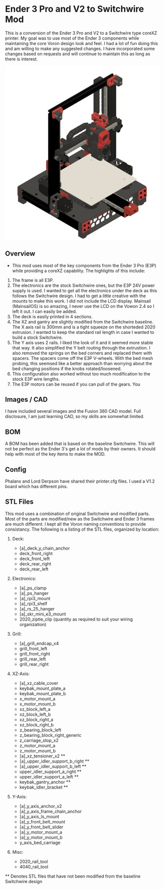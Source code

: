 #  Ender 3 Pro and V2 to Switchwire Mod

This is a conversion of the Ender 3 Pro and V2 to a Switchwire type coreXZ printer.  My goal was to use most of the Ender 3 components while maintaining the core Voron design look and feel.
I had a lot of fun doing this and am willing to make any suggested changes.  I have incorporated some changes based on requests and will continue to maintain this as long as there is interest.

![Home](Images/Home.png)

## Overview
- This mod uses most of the key components from the Ender 3 Pro (E3P) while providing a coreXZ capability.  The highlights of this include:
1. The frame is all E3P.
2. The electronics are the stock Switchwire ones, but the E3P 24V power supply is used.  I wanted to get all the electronics under the deck as this follows the Switchwire design.  I had to get a little creative with the mounts to make this work.  I did not include the LCD display.   Mainsail (MainsailOS) is so amazing, I never use the LCD on the Vowon 2.4 so I left it out.  I can easily be added.
3. The deck is easily printed in 4 sections.
4. The XZ and gantry are slightly modified from the Switchwire baseline.  The X axis rail is 300mm and is a tight squeeze on the shorteded 2020 extrusion.  I wanted to keep the standard rail length in case I wanted to build a stock Switchwire.
5. The Y axis uses 2 rails.  I liked the look of it and it seemed more stable that way.  It also simplified the Y belt routing through the extrustion.  I also removed the springs on the bed corners and replaced them with spacers.  The spacers come off the E3P V-wheels.  With the bed mesh probing, this seemsed like a better approach than worrying about the bed changing positions if the knobs rotated/loosened.
6. This configuration also worked without too much modification to the stock E3P wire lengths.
7. The E3P motors can be reused if you can pull of the gears.  You

## Images / CAD
I have included several images and the Fusion 360 CAD model.  Full disclosure, I am just learning CAD, so my skills are somewhat limited.

## BOM
A BOM has been added that is based on the baseline Switchwire.  This will not be perfect as the Ender 3's get a lot of mods by their owners.  It should help with most of the key items to make the MOD. 

## Config
Phalanx and Lord Derpson have shared their printer.cfg files.  I used a V1.2 board which has different pins.

## STL Files
This mod uses a combination of original Switchwire and modified parts.  Most of the parts are modified/new as the Switchwire and Ender 3 frames are much different.  I kept all the Voron naming conventions to provide consistancy. The following is a listing of the STL files, organized by location:

1. Deck:
	- [a]_deck_y_chain_anchor
	- deck_front_right
	- deck_front_left
	- deck_rear_right
	- deck_rear_left

2.	Electronics:
	- [a]_ps_clamp
	- [a]_ps_hanger
	- [a]_rpi3_mount
	- [a]_rpi3_shelf
	- [a]_rs_25_hanger
	- [a]_skr_mini_e3_mount
	- 2020_ziptie_clip (quantity as required to suit your wiring organization)

3.	Grill:
	- [a]_grill_endcap_x4
	- grill_front_left
	- grill_front_right
	- grill_rear_left
	- grill_rear_right

4.	XZ-Axis:
	- [a]_xz_cable_cover
	- keybak_mount_plate_a
	- keybak_mount_plate_b
	- x_motor_mount_a
	- x_motor_mount_b
	- xz_block_left_a
	- xz_block_left_b
	- xz_block_right_a
	- xz_block_right_b
	- z_bearing_block_left
	- z_bearing_block_right_generic
	- z_carriage_stop_x2
	- z_motor_mount_a
	- z_motor_mount_b
	- [a]_xz_tensioner_x2 **
	- [a]_upper_idler_support_b_right **
	- [a]_upper_idler_support_b_left **
	- upper_idler_support_a_right **
	- upper_idler_support_a_left	**
	- keybak_gantry_anchor **
	- keybak_idler_bracket **	
		
5.	Y-Axis:
	- [a]_y_axis_anchor_x2
	- [a]_y_axis_frame_chain_anchor
	- [a]_y_axis_ls_mount
	- [a]_y_front_belt_mount
	- [a]_y_front_belt_slider
	- [a]_y_motor_mount_a
	- [a]_y_motor_mount_b
	- y_axis_bed_carriage
		
6.	Misc:
	- 2020_rail_tool
	- 4040_rail_tool

** Denotes STL files that have not been modified from the baseline Switchwire design


